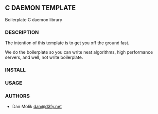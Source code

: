 ## C DAEMON TEMPLATE

Boilerplate C daemon library

### DESCRIPTION

The intention of this template is to get you off the ground fast.

We do the boilerplate so you can write neat algorithms, high performance servers, and well,
not write boilerplate.

### INSTALL

### USAGE

### AUTHORS

+ Dan Molik <dan@d3fy.net>
